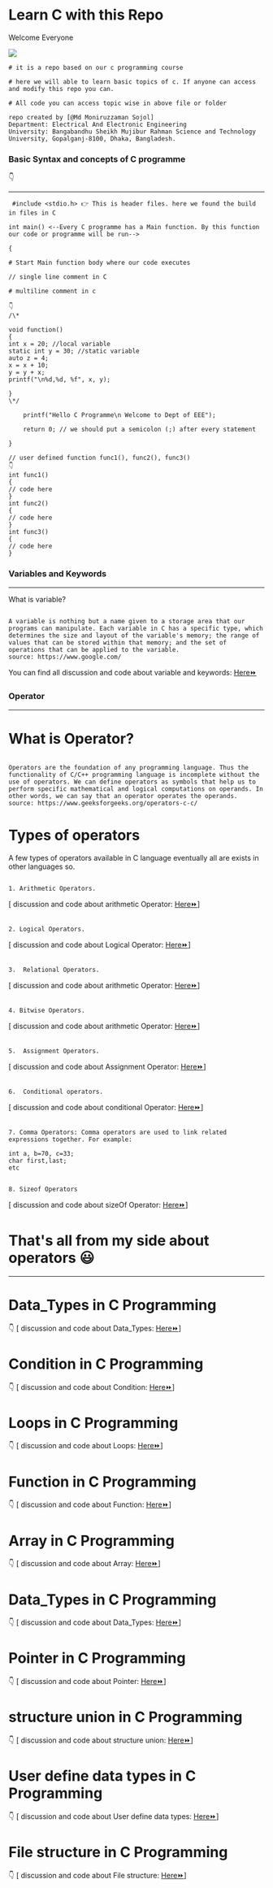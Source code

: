# Learn C with this Repo

 Welcome Everyone

![](https://i.ibb.co/T8LGPp0/17288-c-programming-animation.gif)

```
# it is a repo based on our c programming course

# here we will able to learn basic topics of c. If anyone can access and modify this repo you can.

# All code you can access topic wise in above file or folder

repo created by [@Md Moniruzzaman Sojol]
Department: Electrical And Electronic Engineering
University: Bangabandhu Sheikh Mujibur Rahman Science and Technology University, Gopalganj-8100, Dhaka, Bangladesh.

```

<h3>Basic Syntax and concepts of C programme</h3>
👇
<hr/>
 
 
```
 #include <stdio.h> 👉 This is header files. here we found the build in files in C

int main() <--Every C programme has a Main function. By this function our code or programme will be run-->

{

# Start Main function body where our code executes

// single line comment in C

# multiline comment in c

👇
/\*

void function()
{
int x = 20; //local variable
static int y = 30; //static variable
auto z = 4;
x = x + 10;
y = y + x;
printf("\n%d,%d, %f", x, y);

}
\*/

    printf("Hello C Programme\n Welcome to Dept of EEE");

    return 0; // we should put a semicolon (;) after every statement

}

// user defined function func1(), func2(), func3()
👇
int func1()
{
// code here
}
int func2()
{
// code here
}
int func3()
{
// code here
}

```
<h3>Variables and Keywords</h3>
<hr/>

What is variable?

```

A variable is nothing but a name given to a storage area that our programs can manipulate. Each variable in C has a specific type, which determines the size and layout of the variable's memory; the range of values that can be stored within that memory; and the set of operations that can be applied to the variable.
source: https://www.google.com/

```
<p>You can find all discussion and code about variable and keywords: <a href="https://github.com/sojol4242/c_academic/tree/sojol/variable%20and%20keyword"> Here⏩ <a/><p/>


<h3>Operator</h3>
<hr/>

# What is Operator?

```

Operators are the foundation of any programming language. Thus the functionality of C/C++ programming language is incomplete without the use of operators. We can define operators as symbols that help us to perform specific mathematical and logical computations on operands. In other words, we can say that an operator operates the operands.
source: https://www.geeksforgeeks.org/operators-c-c/

```
# Types of operators
A few types of operators available in C language eventually all are exists in other languages so.
```

1. Arithmetic Operators.

```
 [ discussion and code about arithmetic Operator: <a href="https://github.com/sojol4242/c_academic/blob/sojol/operators/arithmetic_operator.c"> Here⏩</a>]

```

2. Logical Operators.

```
[ discussion and code about Logical Operator: <a href="https://github.com/sojol4242/c_academic/blob/sojol/operators/logical_operator.c"> Here⏩</a>]




```

3.  Relational Operators.

```
[ discussion and code about arithmetic Operator: <a href="https://github.com/sojol4242/c_academic/blob/sojol/operators/relational_operator.c"> Here⏩</a>]

```

4. Bitwise Operators.

```
[ discussion and code about arithmetic Operator: <a href="https://github.com/sojol4242/c_academic/blob/sojol/operators/bitwise_operator.c"> Here⏩</a>]


```

5.  Assignment Operators.

```
[ discussion and code about Assignment Operator: <a href="https://github.com/sojol4242/c_academic/blob/sojol/operators/assignment_operator.c"> Here⏩</a>]
```

6.  Conditional operators.

```
[ discussion and code about conditional Operator: <a href="https://github.com/sojol4242/c_academic/blob/sojol/operators/conditinal_operators.c"> Here⏩</a>]



```

7. Comma Operators: Comma operators are used to link related expressions together. For example:

int a, b=70, c=33;
char first,last;
etc

```

```

8. Sizeof Operators

```
[ discussion and code about sizeOf Operator: <a href="https://github.com/sojol4242/c_academic/blob/sojol/operators/sizeOf.c"> Here⏩</a>]

# That's all from my side about operators 😃

<hr/>

# Data_Types in C Programming
👇
[ discussion and code about Data_Types: <a href="https://github.com/sojol4242/c_academic/blob/sojol/data_types.c"> Here⏩</a>]

 <!--condition-->
 # Condition in C Programming
👇
[ discussion and code about Condition: <a href="https://github.com/sojol4242/c_academic/blob/sojol/Condition"> Here⏩</a>]
<!-- loop -->
# Loops in C Programming
👇
[ discussion and code about Loops: <a href="https://github.com/sojol4242/c_academic/blob/sojol/data_types.c"> Here⏩</a>]
<!-- function -->
# Function in C Programming
👇
[ discussion and code about Function: <a href="https://github.com/sojol4242/c_academic/blob/sojol/data_types.c"> Here⏩</a>]
<!-- array -->
# Array in C Programming
👇
[ discussion and code about Array: <a href="https://github.com/sojol4242/c_academic/blob/sojol/data_types.c"> Here⏩</a>]
<!-- string -->
# Data_Types in C Programming
👇
[ discussion and code about Data_Types: <a href="https://github.com/sojol4242/c_academic/blob/sojol/data_types.c"> Here⏩</a>]
<!-- pointer -->
# Pointer in C Programming
👇
[ discussion and code about Pointer: <a href="https://github.com/sojol4242/c_academic/blob/sojol/data_types.c"> Here⏩</a>]
<!-- structure union -->
# structure union in C Programming
👇
[ discussion and code about structure union: <a href="https://github.com/sojol4242/c_academic/blob/sojol/structure&unon.c"> Here⏩</a>]
<!-- user define data types -->
# User define data types in C Programming
👇
[ discussion and code about User define data types: <a href="https://github.com/sojol4242/c_academic/blob/sojol/data_types.c"> Here⏩</a>]
<!-- file structure -->
# File structure in C Programming
👇
[ discussion and code about File structure: <a href="https://github.com/sojol4242/c_academic/blob/sojol/data_types.c"> Here⏩</a>]

